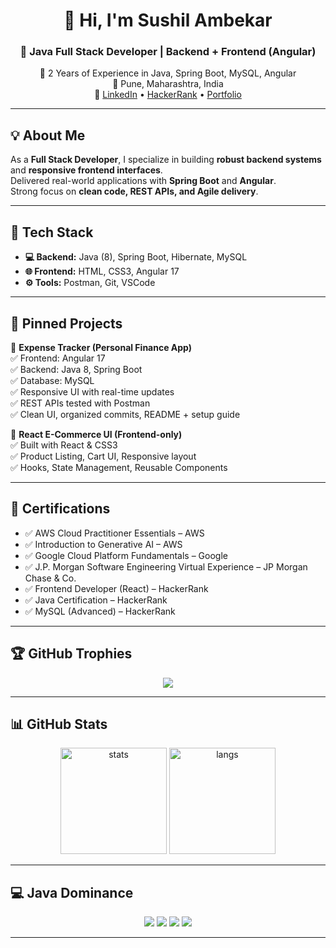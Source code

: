 <h1 align="center">👋 Hi, I'm Sushil Ambekar</h1>

<h3 align="center">🎯 Java Full Stack Developer | Backend + Frontend (Angular)</h3>
<p align="center">
💼 2 Years of Experience in Java, Spring Boot, MySQL, Angular  <br/>
📍 Pune, Maharashtra, India <br/>
🔗 
<a href="https://www.linkedin.com/in/sushilambekarsa/">LinkedIn</a> • 
<a href="https://www.hackerrank.com/profile/sushilambekar221">HackerRank</a> • 
<a href="https://sushilambekar.github.io/Sushil_Ambekar.github.io/">Portfolio</a>
</p>

---

## 💡 About Me
As a **Full Stack Developer**, I specialize in building **robust backend systems** and **responsive frontend interfaces**.  
Delivered real-world applications with **Spring Boot** and **Angular**.  
Strong focus on **clean code, REST APIs, and Agile delivery**.

---

## 🚀 Tech Stack
- **💻 Backend:** Java (8), Spring Boot, Hibernate, MySQL  
- **🌐 Frontend:** HTML, CSS3, Angular 17
- **⚙️ Tools:** Postman, Git, VSCode  

---

## 📌 Pinned Projects
🔹 **Expense Tracker (Personal Finance App)**  
✅ Frontend: Angular 17  
✅ Backend: Java 8, Spring Boot  
✅ Database: MySQL  
✅ Responsive UI with real-time updates  
✅ REST APIs tested with Postman  
✅ Clean UI, organized commits, README + setup guide  

🔹 **React E-Commerce UI (Frontend-only)**  
✅ Built with React & CSS3  
✅ Product Listing, Cart UI, Responsive layout  
✅ Hooks, State Management, Reusable Components  

---

## 📜 Certifications
- ✅ AWS Cloud Practitioner Essentials – AWS  
- ✅ Introduction to Generative AI – AWS  
- ✅ Google Cloud Platform Fundamentals – Google  
- ✅ J.P. Morgan Software Engineering Virtual Experience – JP Morgan Chase & Co.  
- ✅ Frontend Developer (React) – HackerRank  
- ✅ Java Certification – HackerRank  
- ✅ MySQL (Advanced) – HackerRank  

---

## 🏆 GitHub Trophies
<p align="center">
  <img src="https://github-profile-trophy.vercel.app/?username=SushilAmbekar&theme=onedark&row=2&column=3" />
</p>

---

## 📊 GitHub Stats
<p align="center">
  <img src="https://github-readme-stats.vercel.app/api?username=SushilAmbekar&show_icons=true&theme=tokyonight" alt="stats" height="170" />
  <img src="https://github-readme-stats.vercel.app/api/top-langs/?username=SushilAmbekar&layout=compact&theme=tokyonight&langs_count=6&custom_title=Most%20Used%20Languages&hide=html,css&card_width=300" alt="langs" height="170" />
</p>

---

## 💻 Java Dominance
<p align="center">
  <img src="https://img.shields.io/badge/Java-58%25-blue?style=for-the-badge&logo=java&logoColor=white" />
  <img src="https://img.shields.io/badge/Angular-20%25-red?style=for-the-badge&logo=angular&logoColor=white" />
  <img src="https://img.shields.io/badge/React-12%25-61DAFB?style=for-the-badge&logo=react&logoColor=black" />
  <img src="https://img.shields.io/badge/MySQL-10%25-4479A1?style=for-the-badge&logo=mysql&logoColor=white" />
</p>

---



